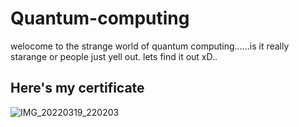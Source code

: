# Quantum-computing
welocome to the strange world of quantum computing......is it really starange or people just yell out. lets find it out xD..

## Here's my certificate 
![IMG_20220319_220203](https://user-images.githubusercontent.com/89020930/159129827-5d186186-d4e7-4abf-9652-101554178d0a.jpg)
